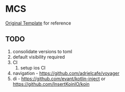 # MCS

[Original Template](https://github.com/icerockdev/moko-compose-multiplatform-ios-android-template) for reference

## TODO
1. consolidate versions to toml
1. default visibility required
1. CI
   1. setup ios CI
1. navigation - https://github.com/adrielcafe/voyager
1. di - https://github.com/evant/kotlin-inject or https://github.com/InsertKoinIO/koin
